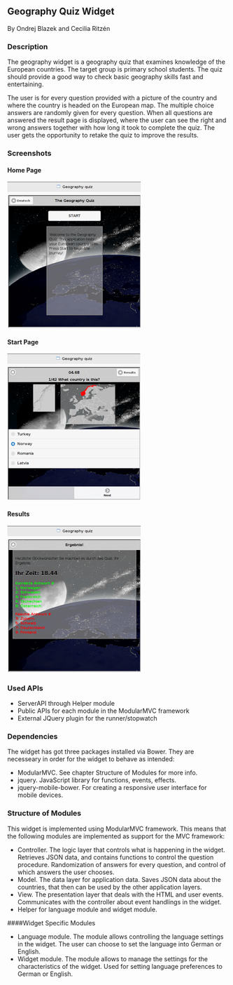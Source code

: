 ## Geography Quiz Widget

By Ondrej Blazek and Cecilia Ritzén

### Description 

The geography widget is a geography quiz that examines knowledge of the European countries. The target group is primary school students. The quiz should provide a good way to check basic geography skills fast and entertaining.

The user is for every question provided with a picture of the country and where the country is headed on the European map. The multiple choice answers are randomly given for every question. When all questions are answered the result page is displayed, where the user can see the right and wrong answers together with how long it took to complete the quiz. The user gets the opportunity to retake the quiz to improve the results.

### Screenshots 
#### Home Page
![alt text](screenshots/screen_1.png "Screenshot #1")

#### Start Page
![alt text](screenshots/screen_2.png "Screenshot #2")

#### Results
![alt text](screenshots/screen_3.png "Screenshot #3")

### Used APIs 

- ServerAPI through Helper module
- Public APIs for each module in the ModularMVC framework
- External JQuery plugin for the runner/stopwatch


### Dependencies 
The widget has got three packages installed via Bower. They are necesseary in order for the widget to behave as intended:
- ModularMVC. See chapter Structure of Modules for more info.
- jquery. JavaScript library for functions, events, effects.
- jquery-mobile-bower. For creating a responsive user interface for mobile devices.

### Structure of Modules
This widget is implemented using ModularMVC framework. This means that the following modules are implemented as support for the MVC framework:
- Controller. The logic layer that controls what is happening in the widget. Retrieves JSON data, and contains functions to control the question procedure. Randomization of answers for every question, and control of which answers the user chooses. 
- Model. The data layer for application data. Saves JSON data about the countries, that then can be used by the other application layers.  
- View. The presentation layer that deals with the HTML and user events. Communicates with the controller about event handlings in the widget.
- Helper for language module and widget module.

####Widget Specific Modules
- Language module. The module allows controlling the language settings in the widget. The user can choose to set the language into German or English.
- Widget module. The module allows to manage the settings for the characteristics of the widget. Used for setting language preferences to German or English.
